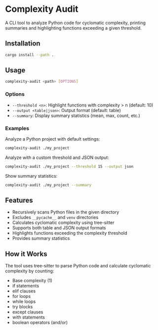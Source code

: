 # Complexity Audit

A CLI tool to analyze Python code for cyclomatic complexity, printing summaries and highlighting functions exceeding a given threshold.

## Installation

```bash
cargo install --path .
```

## Usage

```bash
complexity-audit <path> [OPTIONS]
```

### Options

- `--threshold <n>`: Highlight functions with complexity > n (default: 10)
- `--output <table|json>`: Output format (default: table)
- `--summary`: Display summary statistics (mean, max, count, etc.)

### Examples

Analyze a Python project with default settings:
```bash
complexity-audit ./my_project
```

Analyze with a custom threshold and JSON output:
```bash
complexity-audit ./my_project --threshold 15 --output json
```

Show summary statistics:
```bash
complexity-audit ./my_project --summary
```

## Features

- Recursively scans Python files in the given directory
- Excludes `__pycache__` and `venv` directories
- Calculates cyclomatic complexity using tree-sitter
- Supports both table and JSON output formats
- Highlights functions exceeding the complexity threshold
- Provides summary statistics

## How it Works

The tool uses tree-sitter to parse Python code and calculate cyclomatic complexity by counting:
- Base complexity (1)
- if statements
- elif clauses
- for loops
- while loops
- try blocks
- except clauses
- with statements
- boolean operators (and/or)
